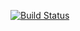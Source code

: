 
[![Build Status](https://travis-ci.org/PatrickJahn/CA1.svg?branch=master)](https://travis-ci.org/PatrickJahn/CA1)
